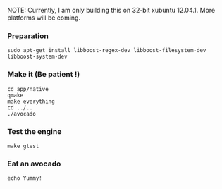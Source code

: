 
NOTE: Currently, I am only building this on 32-bit xubuntu 12.04.1. More platforms will be coming.

### Preparation

	sudo apt-get install libboost-regex-dev libboost-filesystem-dev libboost-system-dev

### Make it (Be patient !)

	cd app/native
	qmake
	make everything
	cd ../..
	./avocado
	
### Test the engine

	make gtest
	
### Eat an avocado

	echo Yummy!
